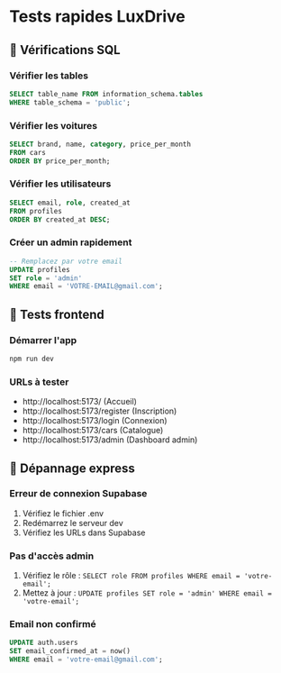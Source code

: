 # Tests rapides LuxDrive

## 🧪 Vérifications SQL

### Vérifier les tables
```sql
SELECT table_name FROM information_schema.tables 
WHERE table_schema = 'public';
```

### Vérifier les voitures
```sql
SELECT brand, name, category, price_per_month 
FROM cars 
ORDER BY price_per_month;
```

### Vérifier les utilisateurs
```sql
SELECT email, role, created_at 
FROM profiles 
ORDER BY created_at DESC;
```

### Créer un admin rapidement
```sql
-- Remplacez par votre email
UPDATE profiles 
SET role = 'admin' 
WHERE email = 'VOTRE-EMAIL@gmail.com';
```

## 🚀 Tests frontend

### Démarrer l'app
```bash
npm run dev
```

### URLs à tester
- http://localhost:5173/ (Accueil)
- http://localhost:5173/register (Inscription)
- http://localhost:5173/login (Connexion)
- http://localhost:5173/cars (Catalogue)
- http://localhost:5173/admin (Dashboard admin)

## 🔧 Dépannage express

### Erreur de connexion Supabase
1. Vérifiez le fichier .env
2. Redémarrez le serveur dev
3. Vérifiez les URLs dans Supabase

### Pas d'accès admin
1. Vérifiez le rôle : `SELECT role FROM profiles WHERE email = 'votre-email';`
2. Mettez à jour : `UPDATE profiles SET role = 'admin' WHERE email = 'votre-email';`

### Email non confirmé
```sql
UPDATE auth.users 
SET email_confirmed_at = now() 
WHERE email = 'votre-email@gmail.com';
```
